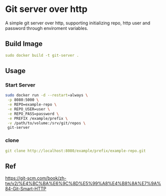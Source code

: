 # Git server over http
A simple git server over http, supporting initializing repo, http user and password through enviroment variables.


## Build Image
```yaml
sudo docker build -t git-server .
```

## Usage

### Start Server
```bash
sudo docker run -d --restart=always \
 -p 8080:5000 \
 -e REPO=example-repo \
 -e REPO_USER=user \
 -e REPO_PASS=password \
 -e PREFIX /example/prefix \
 -v /path/to/volume:/srv/git/repos \
 git-server
```

### clone 
```yaml
git clone http://localhost:8080/example/prefix/example-repo.git
```

## Ref
https://git-scm.com/book/zh-tw/v2/%E4%BC%BA%E6%9C%8D%E5%99%A8%E4%B8%8A%E7%9A%84-Git-Smart-HTTP
